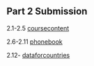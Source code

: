 ## Part 2 Submission

2.1-2.5   [coursecontent](coursecontent)

2.6-2.11  [phonebook](phonebook)

2.12-   [dataforcountries](dataforcountries)
